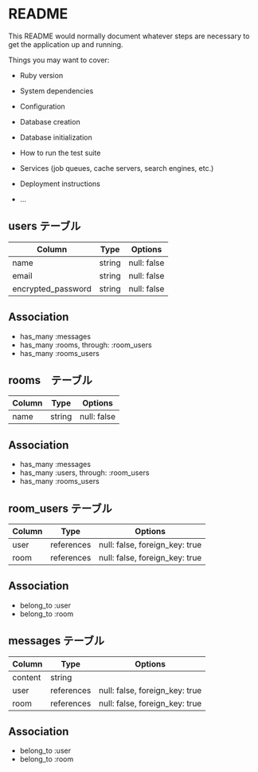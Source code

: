 # README

This README would normally document whatever steps are necessary to get the
application up and running.

Things you may want to cover:

* Ruby version

* System dependencies

* Configuration

* Database creation

* Database initialization

* How to run the test suite

* Services (job queues, cache servers, search engines, etc.)

* Deployment instructions

* ...

## users テーブル
|Column             |Type  |Options     |
|-------------------|------|------------|
|name               |string|null: false |
|email              |string|null: false |
|encrypted_password |string|null: false |

## Association
- has_many :messages
- has_many :rooms, through: :room_users
- has_many :rooms_users 


## rooms　テーブル
|Column             |Type  |Options     |
|-------------------|------|------------|
|name               |string|null: false |

## Association
- has_many :messages
- has_many :users, through: :room_users
- has_many :rooms_users 


## room_users テーブル 

| Column | Type       | Options                        |
| ------ | ---------- | ------------------------------ |
| user   | references | null: false, foreign_key: true | 
| room   | references | null: false, foreign_key: true |

## Association
- belong_to :user
- belong_to :room


## messages テーブル
|Column       |Type      |Options                       |
|-------------|----------|------------------------------|
|content      |string    |                              |
|user         |references|null: false, foreign_key: true|
|room         |references|null: false, foreign_key: true|

## Association
- belong_to :user
- belong_to :room
